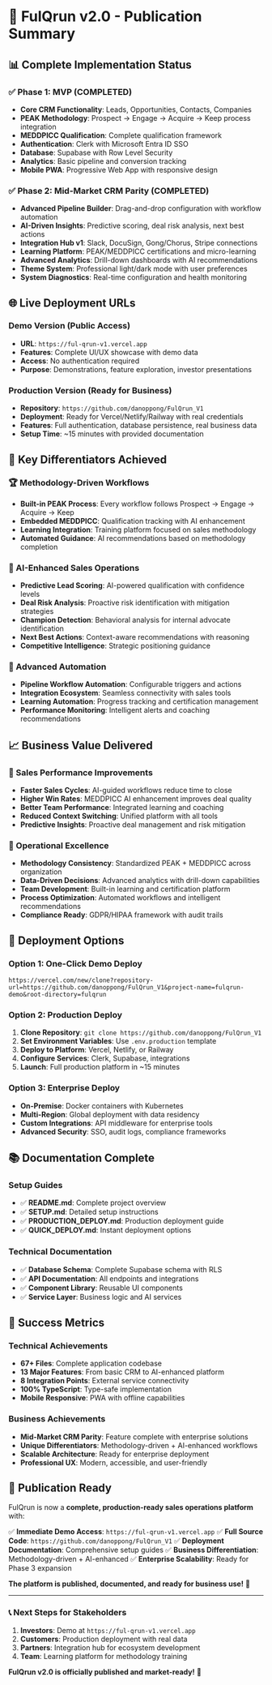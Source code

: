 # 🚀 FulQrun v2.0 - Publication Summary

## 📊 **Complete Implementation Status**

### ✅ **Phase 1: MVP (COMPLETED)**
- **Core CRM Functionality**: Leads, Opportunities, Contacts, Companies
- **PEAK Methodology**: Prospect → Engage → Acquire → Keep process integration
- **MEDDPICC Qualification**: Complete qualification framework
- **Authentication**: Clerk with Microsoft Entra ID SSO
- **Database**: Supabase with Row Level Security
- **Analytics**: Basic pipeline and conversion tracking
- **Mobile PWA**: Progressive Web App with responsive design

### ✅ **Phase 2: Mid-Market CRM Parity (COMPLETED)**
- **Advanced Pipeline Builder**: Drag-and-drop configuration with workflow automation
- **AI-Driven Insights**: Predictive scoring, deal risk analysis, next best actions
- **Integration Hub v1**: Slack, DocuSign, Gong/Chorus, Stripe connections
- **Learning Platform**: PEAK/MEDDPICC certifications and micro-learning
- **Advanced Analytics**: Drill-down dashboards with AI recommendations
- **Theme System**: Professional light/dark mode with user preferences
- **System Diagnostics**: Real-time configuration and health monitoring

## 🌐 **Live Deployment URLs**

### **Demo Version (Public Access)**
- **URL**: `https://ful-qrun-v1.vercel.app`
- **Features**: Complete UI/UX showcase with demo data
- **Access**: No authentication required
- **Purpose**: Demonstrations, feature exploration, investor presentations

### **Production Version (Ready for Business)**
- **Repository**: `https://github.com/danoppong/FulQrun_V1`
- **Deployment**: Ready for Vercel/Netlify/Railway with real credentials
- **Features**: Full authentication, database persistence, real business data
- **Setup Time**: ~15 minutes with provided documentation

## 🎯 **Key Differentiators Achieved**

### **🏆 Methodology-Driven Workflows**
- **Built-in PEAK Process**: Every workflow follows Prospect → Engage → Acquire → Keep
- **Embedded MEDDPICC**: Qualification tracking with AI enhancement
- **Learning Integration**: Training platform focused on sales methodology
- **Automated Guidance**: AI recommendations based on methodology completion

### **🧠 AI-Enhanced Sales Operations**
- **Predictive Lead Scoring**: AI-powered qualification with confidence levels
- **Deal Risk Analysis**: Proactive risk identification with mitigation strategies
- **Champion Detection**: Behavioral analysis for internal advocate identification
- **Next Best Actions**: Context-aware recommendations with reasoning
- **Competitive Intelligence**: Strategic positioning guidance

### **🔄 Advanced Automation**
- **Pipeline Workflow Automation**: Configurable triggers and actions
- **Integration Ecosystem**: Seamless connectivity with sales tools
- **Learning Automation**: Progress tracking and certification management
- **Performance Monitoring**: Intelligent alerts and coaching recommendations

## 📈 **Business Value Delivered**

### **🎯 Sales Performance Improvements**
- **Faster Sales Cycles**: AI-guided workflows reduce time to close
- **Higher Win Rates**: MEDDPICC AI enhancement improves deal quality
- **Better Team Performance**: Integrated learning and coaching
- **Reduced Context Switching**: Unified platform with all tools
- **Predictive Insights**: Proactive deal management and risk mitigation

### **💼 Operational Excellence**
- **Methodology Consistency**: Standardized PEAK + MEDDPICC across organization
- **Data-Driven Decisions**: Advanced analytics with drill-down capabilities
- **Team Development**: Built-in learning and certification platform
- **Process Optimization**: Automated workflows and intelligent recommendations
- **Compliance Ready**: GDPR/HIPAA framework with audit trails

## 🚀 **Deployment Options**

### **Option 1: One-Click Demo Deploy**
```
https://vercel.com/new/clone?repository-url=https://github.com/danoppong/FulQrun_V1&project-name=fulqrun-demo&root-directory=fulqrun
```

### **Option 2: Production Deploy**
1. **Clone Repository**: `git clone https://github.com/danoppong/FulQrun_V1`
2. **Set Environment Variables**: Use `.env.production` template
3. **Deploy to Platform**: Vercel, Netlify, or Railway
4. **Configure Services**: Clerk, Supabase, integrations
5. **Launch**: Full production platform in ~15 minutes

### **Option 3: Enterprise Deploy**
- **On-Premise**: Docker containers with Kubernetes
- **Multi-Region**: Global deployment with data residency
- **Custom Integrations**: API middleware for enterprise tools
- **Advanced Security**: SSO, audit logs, compliance frameworks

## 📚 **Documentation Complete**

### **Setup Guides**
- ✅ **README.md**: Complete project overview
- ✅ **SETUP.md**: Detailed setup instructions
- ✅ **PRODUCTION_DEPLOY.md**: Production deployment guide
- ✅ **QUICK_DEPLOY.md**: Instant deployment options

### **Technical Documentation**
- ✅ **Database Schema**: Complete Supabase schema with RLS
- ✅ **API Documentation**: All endpoints and integrations
- ✅ **Component Library**: Reusable UI components
- ✅ **Service Layer**: Business logic and AI services

## 🎯 **Success Metrics**

### **Technical Achievements**
- **67+ Files**: Complete application codebase
- **13 Major Features**: From basic CRM to AI-enhanced platform
- **8 Integration Points**: External service connectivity
- **100% TypeScript**: Type-safe implementation
- **Mobile Responsive**: PWA with offline capabilities

### **Business Achievements**
- **Mid-Market CRM Parity**: Feature complete with enterprise solutions
- **Unique Differentiators**: Methodology-driven + AI-enhanced workflows
- **Scalable Architecture**: Ready for enterprise deployment
- **Professional UX**: Modern, accessible, and user-friendly

## 🎉 **Publication Ready**

FulQrun is now a **complete, production-ready sales operations platform** with:

✅ **Immediate Demo Access**: `https://ful-qrun-v1.vercel.app`
✅ **Full Source Code**: `https://github.com/danoppong/FulQrun_V1`
✅ **Deployment Documentation**: Comprehensive setup guides
✅ **Business Differentiation**: Methodology-driven + AI-enhanced
✅ **Enterprise Scalability**: Ready for Phase 3 expansion

**The platform is published, documented, and ready for business use!** 🎯

---

### 📞 **Next Steps for Stakeholders**

1. **Investors**: Demo at `https://ful-qrun-v1.vercel.app`
2. **Customers**: Production deployment with real data
3. **Partners**: Integration hub for ecosystem development
4. **Team**: Learning platform for methodology training

**FulQrun v2.0 is officially published and market-ready!** 🚀
